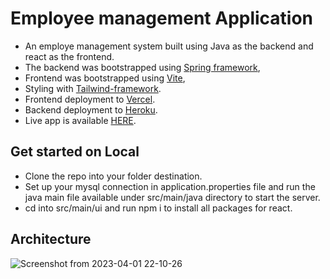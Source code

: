 # Employee management Application

- An employe management system built using Java as the backend and react as the frontend. 
- The backend was bootstrapped using [Spring framework](https://start.spring.io/), 
- Frontend was bootstrapped using [Vite](https://vitejs.dev/guide/), 
- Styling with [Tailwind-framework](https://tailwindcss.com/docs/guides/nextjs). 
- Frontend deployment to [Vercel](https://vercel.com/dashboard).
- Backend deployment to [Heroku](https://dashboard.heroku.com/apps). 
- Live app is available [HERE](https://employee-management-system-4lhu.vercel.app/).


## Get started on Local

- Clone the repo into your folder destination. 
- Set up your mysql connection in application.properties file and run the java main file available under     src/main/java directory to start the server. 
- cd into src/main/ui and run npm i to install all packages for react.

## Architecture

![Screenshot from 2023-04-01 22-10-26](https://user-images.githubusercontent.com/37347588/229312057-69da2619-c655-48e0-92a2-f0fdba80bab6.png)


